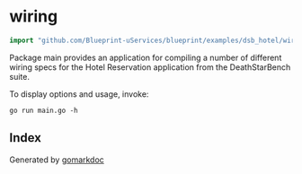 <!-- Code generated by gomarkdoc. DO NOT EDIT -->

# wiring

```go
import "github.com/Blueprint-uServices/blueprint/examples/dsb_hotel/wiring"
```

Package main provides an application for compiling a number of different wiring specs for the Hotel Reservation application from the DeathStarBench suite.

To display options and usage, invoke:

```
go run main.go -h
```

## Index



Generated by [gomarkdoc](<https://github.com/princjef/gomarkdoc>)
